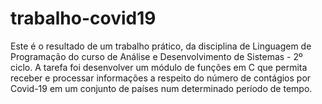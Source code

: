 # trabalho-covid19

Este é o resultado de um trabalho prático, da disciplina de Linguagem de Programação do curso de Análise e Desenvolvimento de Sistemas - 2º ciclo.
A tarefa foi desenvolver um módulo de funções em C que permita receber e processar informações a respeito do número de contágios por Covid-19 
em um conjunto de países num determinado período de tempo.
